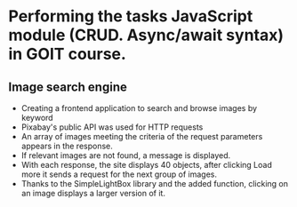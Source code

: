 # Performing the tasks JavaScript module  (CRUD. Async/await syntax) in GOIT course.

## Image search engine
- Creating a frontend application to search and browse images by keyword
- Pixabay's public API was used for HTTP requests
- An array of images meeting the criteria of the request parameters appears in the response.
- If relevant images are not found, a message is displayed.
- With each response, the site displays 40 objects, after clicking Load more it sends a request for the next group of images.
- Thanks to the SimpleLightBox library and the added function, clicking on an image displays a larger version of it.
